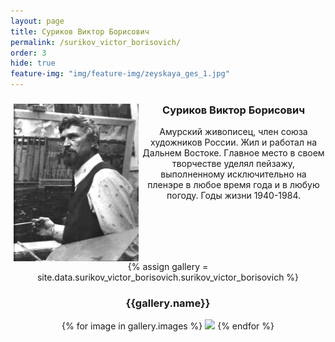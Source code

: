 ```yaml
---
layout: page
title: Суриков Виктор Борисович
permalink: /surikov_victor_borisovich/
order: 3
hide: true
feature-img: "img/feature-img/zeyskaya_ges_1.jpg"
---
```

<div style="text-align: center;">
  <img src="/img/surikov_victor_borisovich/surikov_victor_borisovich.jpg"  style=" margin: 0 5px;" width="200px" height="252px" alt="Суриков Виктор Борисович" align="left" vspace="5px" hspace="5px">
  
  <h3>Суриков Виктор Борисович</h3>
  <p style="text-align: center;">
    Амурский живописец, член союза художников России. Жил и работал на Дальнем Востоке. Главное место в своем творчестве уделял пейзажу, выполненному исключительно на пленэре в любое время года и в любую погоду. Годы жизни 1940-1984.
  </p>
</div>
<div style="clear: both;"></div>
<div style="text-align: center;">
  {% assign gallery = site.data.surikov_victor_borisovich.surikov_victor_borisovich %}
  <h3>{{gallery.name}}</h3>
  <div class="fotorama" data-allowfullscreen="true" data-width="100%" data-ratio="800/600" data-nav="thumbs" data-arrows="true">
    {% for image in gallery.images %}
      <img src="/img/{{gallery.folder}}/{{image.name}}" data-caption="{{image.description}}">
    {% endfor %}
  </div>
</div>


 